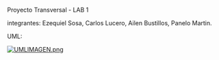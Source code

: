 Proyecto Transversal  - LAB 1

integrantes: Ezequiel Sosa, Carlos Lucero, Ailen Bustillos, Panelo Martin.

UML:

[![UMLIMAGEN.png](https://i.postimg.cc/SKTZZ7zn/UMLIMAGEN.png)](https://postimg.cc/06SdjSnv)
